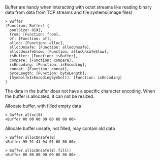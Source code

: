 Buffer are handy when interacting with octet streams like reading binary data from 
data from TCP streams and file systems(image files)

```angular2
> Buffer
[Function: Buffer] {
  poolSize: 8192,
  from: [Function: from],
  of: [Function: of],
  alloc: [Function: alloc],
  allocUnsafe: [Function: allocUnsafe],
  allocUnsafeSlow: [Function: allocUnsafeSlow],
  isBuffer: [Function: isBuffer],
  compare: [Function: compare],
  isEncoding: [Function: isEncoding],
  concat: [Function: concat],
  byteLength: [Function: byteLength],
  [Symbol(kIsEncodingSymbol)]: [Function: isEncoding]
}
```

The data in the buffer does not have a specific character encoding.
When the buffer is allocated, it can not be resized.

Allocate buffer, with filled empty data
```angular2
> Buffer.alloc(8)
<Buffer 00 00 00 00 00 00 00 00>
```

Allocate buffer unsafe, not filled, may contain old data

```angular2
> Buffer.allocUnsafe(8)
<Buffer 90 91 41 04 01 00 00 00>

> Buffer.allocUnsafe(8).fill()
<Buffer 00 00 00 00 00 00 00 00>
```

